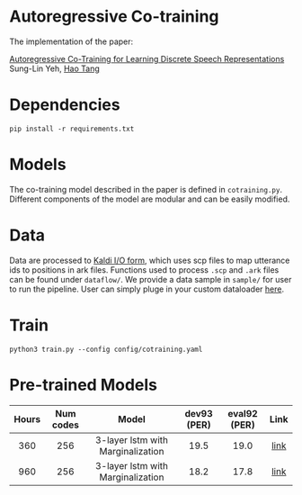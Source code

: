 # Autoregressive Co-training

The implementation of the paper:

[Autoregressive Co-Training for Learning Discrete Speech Representations](https://arxiv.org/abs/2203.15840) \
Sung-Lin Yeh, [Hao Tang](https://homepages.inf.ed.ac.uk/htang2/index.html)

# Dependencies
```
pip install -r requirements.txt
```

# Models
The co-training model described in the paper is defined in `cotraining.py`. Different components of the model
are modular and can be easily modified.

# Data
Data are processed to [Kaldi I/O form](https://kaldi-asr.org/doc/io.html), 
which uses scp files to map utterance ids to positions in ark files. Functions used to process `.scp` and `.ark` files 
can be found under `dataflow/`. We provide a data sample in `sample/` for user to run the pipeline. User can simply pluge in 
your custom dataloader [here](https://github.com/30stomercury/autoregressive-co-training/blob/d88d7e6c3f02085be8f0698ba2fde667b4d5349e/train.py#L36).

# Train
```
python3 train.py --config config/cotraining.yaml
```
# Pre-trained Models
Hours  | Num codes | Model | dev93 (PER) | eval92 (PER) | Link
:-------------: | :-------------: | :-------------: | :-------------: | :-------------: | :-------------: | 
360  | 256 | 3-layer lstm with Marginalization | 19.5 | 19.0 | [link](https://drive.google.com/drive/u/1/folders/18lNV9Fz1ypnTo7Ivx0nVTFeV1EGk-avd)
960  | 256 | 3-layer lstm with Marginalization | 18.2 | 17.8 | [link](https://drive.google.com/drive/u/1/folders/12KuEn9UBTUBl2qetZLypXsHPPEQGYmby) 
